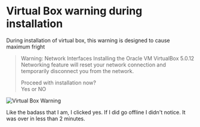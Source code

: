 ﻿# Virtual Box  warning during installation

During installation of virtual box, this warning is designed to cause maximum fright

> Warning: Network Interfaces
> Installing the Oracle VM VirtualBox 5.0.12 Networking
> feature will reset your network connection and temporarily
> disconnect you from the network.
>
> Proceed with installation now?<br />
> Yes or NO

![Virtual Box Warning](VirtualBoxWarning.png)



Like the badass that I am, I clicked yes. If I did go offline I didn't notice. It was over in less than 2 minutes.